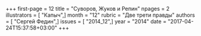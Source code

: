 +++
first-page = 12
title = "Суворов, Жуков и Репин"
npages = 2
illustrators = [ "Капыч",]
month = "12"
rubric = "Две трети правды"
authors = [ "Сергей Федин",]
issues = [ "2014_12",]
year = "2014"
date = "2017-04-24T15:37:58+03:00"
+++
